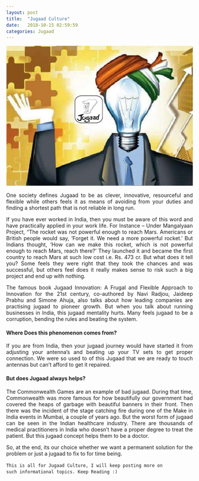 ```yaml
---
layout: post
title:  "Jugaad Culture"
date:   2018-10-15 02:59:59
categories: Jugaad
---
```



<html>
<head>
<style>
div {
  text-align: justify;
  text-justify: inter-word;
}
</style>
</head>
<body>


<img src="/img/jugaad.jpg" class="img-responsive" alt="">
<p>
	

</p>

<p align="justify">One society defines Jugaad to be as clever, innovative, resourceful and flexible while others feels it as means of avoiding from your duties and finding a shortest path that is not reliable in long run.</p>

<p align="justify">If you have ever worked in India, then you must be aware of this word and have practically applied in your work life. For Instance – Under Mangalyaan Project, “The rocket was not powerful enough to reach Mars. Americans or British people would say, ‘Forget it. We need a more powerful rocket.’ But Indians thought, ‘How can we make this rocket, which is not powerful enough to reach Mars, reach there?’ They launched it and became the first country to reach Mars at such low cost i.e. Rs. 473 cr. But what does it tell you? Some feels they were right that they took the chances and was successful, but others feel does it really makes sense to risk such a big project and end up with nothing.</p>


<p align="justify">The famous book Jugaad Innovation: A Frugal and Flexible Approach to Innovation for the 21st century, co-authored by Navi Radjou, Jaideep Prabhu and Simone Ahuja, also talks about how leading companies are practising jugaad to pioneer growth. But when you talk about running businesses in India, this jugaad mentality hurts. Many feels jugaad to be a corruption, bending the rules and beating the system.</p>

<h4>Where Does this phenomenon comes from?</h4>



<p align="justify">If you are from India, then your jugaad journey would have started it from adjusting your antenna’s and beating up your TV sets to get proper connection. We were so used to of this Jugaad that we are ready to touch antennas but can’t afford to get it repaired.</p>
<h4>But does Jugaad always helps?</h4>

<p align="justify">The Commonwealth Games are an example of bad jugaad. During that time, Commonwealth was more famous for how beautifully our government had covered the heaps of garbage with beautiful banners in their front. Then there was the incident of the stage catching fire during one of the Make in India events in Mumbai, a couple of years ago. But the worst form of jugaad can be seen in the Indian healthcare industry. There are thousands of medical practitioners in India who doesn’t have a proper degree to treat the patient. But this jugaad concept helps them to be a doctor.</p>
<p align="justify">So, at the end, its our choice whether we want a permanent solution for the problem or just a jugaad to fix to for time being.</p>

<code>This is all for Jugaad Culture, I will keep posting more on such informational topics. Keep Reading :)</code>

</body>
</html>